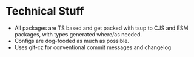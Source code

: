 # Technical Stuff

-   All packages are TS based and get packed with tsup to CJS and ESM packages, with types generated where/as needed.
-   Configs are dog-fooded as much as possible.
-   Uses git-cz for conventional commit messages and changelog
